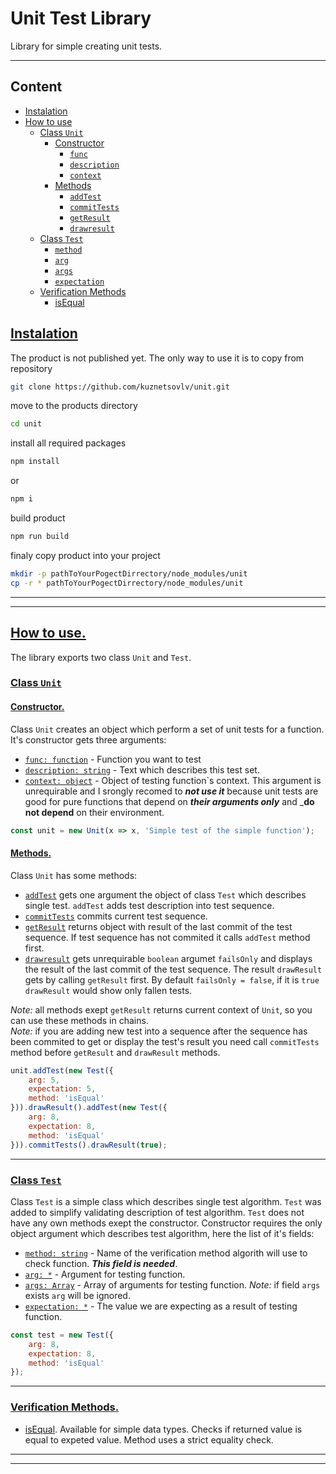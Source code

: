 # Unit Test Library

Library for simple creating unit tests.

---

## Content
- [Instalation](#installation)
- [How to use](#using)
	- [Class `Unit`](#unit_class)
		* [Constructor](#unit_class_constructor)
			* [`func`](#unit_class_constructor_func)
			* [`description`](#unit_class_constructor_description)
			* [`context`](#unit_class_constructor_context)
		* [Methods](#unit_class_methods)
			* [`addTest`](#unit_class_methods_addtest)
			* [`commitTests`](#unit_class_methods_commit)
			* [`getResult`](#unit_class_methods_getresult)
			* [`drawresult`](#unit_class_methods_drawresult)
	- [Class `Test`](#test_class)
		* [`method`](#test_class_method)
		* [`arg`](#test_class_arg)
		* [`args`](#test_class_args)
		* [`expectation`](#test_class_expectation)
	- [Verification Methods](#verification)
		* [isEqual](#verification_isequal)

## [Instalation](#installation)
The product is not published yet. The only way to use it is to copy from repository
```bash
git clone https://github.com/kuznetsovlv/unit.git
```
move to the products directory
```bash
cd unit
```
install all required packages
```bash
npm install
```
or
```bash
npm i
```
build product
```bash
npm run build
```
finaly copy product into your project
```bash
mkdir -p pathToYourPogectDirrectory/node_modules/unit
cp -r * pathToYourPogectDirrectory/node_modules/unit
```
---
---

## [How to use.](#using)
The library exports two class `Unit` and `Test`.

### [Class `Unit`](#unit_class)
#### [Constructor.](#unit_class_constructor)
Class `Unit` creates an object which perform a set of unit tests for a function. It's constructor gets three arguments:
* [`func: function`](#unit_class_constructor_func) - Function you want to test
* [`description: string`](#unit_class_constructor_description) - Text which describes this test set.
* [`context: object`](#unit_class_constructor_context) - Object of testing function`s context. This argument is unrequirable and I srongly recomed to ___not use it___ because unit tests are good for pure functions that depend on ___their arguments only___ and ___do not depend__ on their environment.
```javascript
const unit = new Unit(x => x, 'Simple test of the simple function');
```

#### [Methods.](#unit_class_methods)
Class `Unit` has some methods:
* [`addTest`](#unit_class_methods_addtest) gets one argument the object of class `Test` which describes single test. `addTest` adds test description into test sequence.
* [`commitTests`](#unit_class_methods_commit) commits current test sequence.
* [`getResult`](#unit_class_methods_getresult) returns object with result of the last commit of the test sequence. If test sequence has not commited it calls `addTest` method first.
* [`drawresult`](#unit_class_methods_drawresult) gets unrequirable `boolean` argumet `failsOnly` and displays the result of the last commit of the test sequence. The result `drawResult` gets by calling `getResult` first. By default `failsOnly = false`, if it is `true` `drawResult` would show only fallen tests.

_Note:_ all methods exept `getResult` returns current context of `Unit`, so you can use these methods in chains.  
_Note:_ if you are adding new test into a sequence after the sequence has been commited to get or display the test's result you need call `commitTests` method before `getResult` and  `drawResult` methods.
```javascript
unit.addTest(new Test({
	arg: 5,
	expectation: 5,
	method: 'isEqual'
})).drawResult().addTest(new Test({
	arg: 8,
	expectation: 8,
	method: 'isEqual'
})).commitTests().drawResult(true);
```
---

### [Class `Test`](#test_class)
Class `Test` is a simple class which describes single test algorithm. `Test` was added to simplify validating description of test algorithm. `Test` does not have any own methods exept the constructor. Constructor requires the only object argument which describes test algorithm, here the list of it's fields:
* [`method: string`](#test_class_method) - Name of the verification method algorith will use to check function. ___This field is needed___.
* [`arg: *`](#test_class_arg) - Argument for testing function.
* [`args: Array`](#test_class_args) - Array of arguments for testing function. _Note:_ if field `args` exists `arg` will be ignored.
* [`expectation: *`](#test_class_expectation) - The value we are expecting as a result of testing function.
```javascript
const test = new Test({
	arg: 8,
	expectation: 8,
	method: 'isEqual'
});
```
---

### [Verification Methods.](#verification)
* [isEqual](#verification_isequal). Available for simple data types. Checks if returned value is equal to expeted value. Method uses a strict equality check.

---
---
